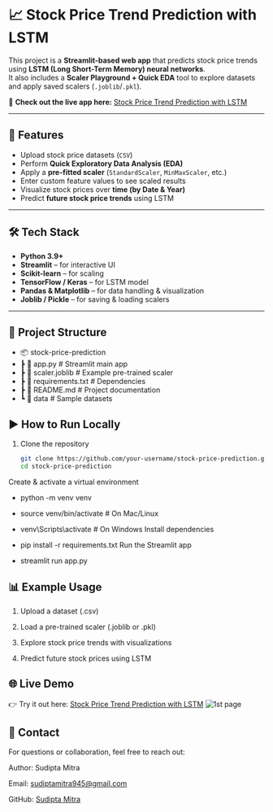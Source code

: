 
# 📈 Stock Price Trend Prediction with LSTM  

This project is a **Streamlit-based web app** that predicts stock price trends using **LSTM (Long Short-Term Memory) neural networks**.  
It also includes a **Scaler Playground + Quick EDA** tool to explore datasets and apply saved scalers (`.joblib`/`.pkl`).  

🔗 **Check out the live app here:** [Stock Price Trend Prediction with LSTM](https://stock-price-trend-prediction-with-lstm-nnddxr3qe5z8kwxjqr9ddf.streamlit.app/)  

---

## 🚀 Features  

- Upload stock price datasets (`CSV`)  
- Perform **Quick Exploratory Data Analysis (EDA)**  
- Apply a **pre-fitted scaler** (`StandardScaler`, `MinMaxScaler`, etc.)  
- Enter custom feature values to see scaled results  
- Visualize stock prices over **time (by Date & Year)**  
- Predict **future stock price trends** using LSTM  

---

## 🛠️ Tech Stack  

- **Python 3.9+**  
- **Streamlit** – for interactive UI  
- **Scikit-learn** – for scaling  
- **TensorFlow / Keras** – for LSTM model  
- **Pandas & Matplotlib** – for data handling & visualization  
- **Joblib / Pickle** – for saving & loading scalers  

---

## 📂 Project Structure  

- 📦 stock-price-prediction
- ┣ 📜 app.py # Streamlit main app
- ┣ 📜 scaler.joblib # Example pre-trained scaler
- ┣ 📜 requirements.txt # Dependencies
- ┣ 📜 README.md # Project documentation
- ┗ 📂 data # Sample datasets


## ▶️ How to Run Locally  

1. Clone the repository  
   ```bash
   git clone https://github.com/your-username/stock-price-prediction.git
   cd stock-price-prediction
Create & activate a virtual environment


- python -m venv venv
- source venv/bin/activate   # On Mac/Linux
- venv\Scripts\activate      # On Windows
Install dependencies


- pip install -r requirements.txt
Run the Streamlit app

- streamlit run app.py

## 📊 Example Usage
1. Upload a dataset (.csv)

2. Load a pre-trained scaler (.joblib or .pkl)

3. Explore stock price trends with visualizations

4. Predict future stock prices using LSTM

## 🌐 Live Demo
👉 Try it out here: [Stock Price Trend Prediction with LSTM](https://stock-price-trend-prediction-with-lstm-nnddxr3qe5z8kwxjqr9ddf.streamlit.app)
![1st page](img.png)
## 📧 Contact
For questions or collaboration, feel free to reach out:

Author: Sudipta Mitra

Email: sudiptamitra945@gmail.com

GitHub: [Sudipta Mitra](https://github.com/Sudipta-Mitra)
